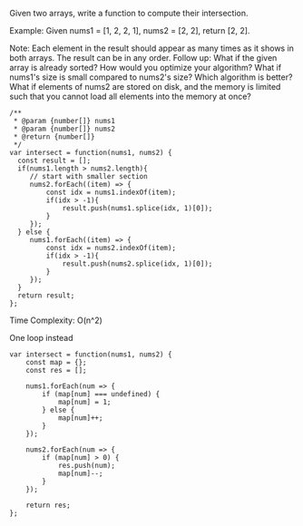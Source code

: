 Given two arrays, write a function to compute their intersection.

Example:
Given nums1 = [1, 2, 2, 1], nums2 = [2, 2], return [2, 2].

Note:
Each element in the result should appear as many times as it shows in both arrays.
The result can be in any order.
Follow up:
What if the given array is already sorted? How would you optimize your algorithm?
What if nums1's size is small compared to nums2's size? Which algorithm is better?
What if elements of nums2 are stored on disk, and the memory is limited such that you cannot load all elements into the memory at once?


```
/**
 * @param {number[]} nums1
 * @param {number[]} nums2
 * @return {number[]}
 */
var intersect = function(nums1, nums2) {
  const result = [];
  if(nums1.length > nums2.length){
     // start with smaller section
     nums2.forEach((item) => {
         const idx = nums1.indexOf(item);
         if(idx > -1){
             result.push(nums1.splice(idx, 1)[0]);
         }
     });
  } else {
     nums1.forEach((item) => {
         const idx = nums2.indexOf(item);
         if(idx > -1){
             result.push(nums2.splice(idx, 1)[0]);
         }
     }); 
  }
  return result;
};

```

Time Complexity: O(n^2)


One loop instead

```
var intersect = function(nums1, nums2) {
    const map = {};
    const res = [];
    
    nums1.forEach(num => {
        if (map[num] === undefined) {
            map[num] = 1;
        } else {
            map[num]++;
        }
    });
    
    nums2.forEach(num => {
        if (map[num] > 0) {
            res.push(num);
            map[num]--;
        }
    });
    
    return res;
};
```
